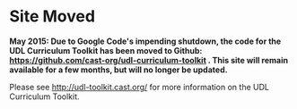 # Site Moved #

**May 2015:  Due to Google Code's impending shutdown, the code for the UDL Curriculum Toolkit
has been moved to Github:  https://github.com/cast-org/udl-curriculum-toolkit .  This site will remain
available for a few months, but will no longer be updated.**


Please see http://udl-toolkit.cast.org/ for more information on the UDL Curriculum Toolkit.

